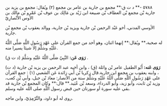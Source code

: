 ٥٧٨٨ -** د ت ق:** مجمع بن جارية بن عامر بن مجمع (٢) ويُقال: مجمع بن يزيد بن جارية بْن مجمع بْن العطاف بْن ضبيعة ابن زَيْد بن مَالِك بن عوف بْن عَمْرو بْن مالك بن الأوس الأَنْصارِيّ

الأوسي المدني، أخو عَبْد الرحمن بْن جارية ويزيد بْن جارية، ووالد يعقوب بْن مجمع بْن جارية.

له صحبة،** ويُقال:** إنهما اثنان، وهو أحد من جمع القرآن على عَهْدِ رَسُولِ اللَّهِ صَلَّى اللَّهُ عَلَيْهِ وسَلَّمَ إلا شيئا يسيرا منه.

**رَوَى عَن:** النَّبِيّ صَلَّى اللَّهُ عَلَيْهِ وسَلَّمَ (د ت ق) .

**رَوَى عَنه:** أَبُو الطفيل عامر بْن واثلة (ق) ، وابن أخيه عبد الرحمن بن يزيد بْن جارية (د ت) ، وابنه يعقوب بن مجمع ابن جارية.قال زكريا بْن أَبي زائدة عَن الشعبي (١) : جمع القرآن على عَهْدِ رَسُولِ اللَّهِ صَلَّى اللَّهُ عَلَيْهِ وسَلَّمَ ستة من الأنصار: معاذ بْن جبل، وأبي بْن كعب، وزيد بْن ثابت، وأبو زيد، وأبو الدرداء، وسعد بْن عُبَيد.** قال:** وكان المجمع بْن جارية قد بقي عليه سورة أو سورتان حين قبض رسول اللَّهِ صلى الله عليه وسلم.

روى له أبو داود، والتِّرْمِذِيّ، وابن ماجه.